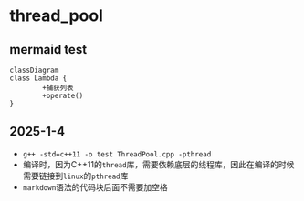 # thread_pool
## mermaid test
```mermaid
classDiagram
class Lambda {
		+捕获列表
		+operate()
}
```
## 2025-1-4
- `g++ -std=c++11 -o test ThreadPool.cpp -pthread` 
- 编译时，因为C++11的`thread`库，需要依赖底层的线程库，因此在编译的时候需要链接到`linux`的`pthread`库
- `markdown`语法的代码块后面不需要加空格